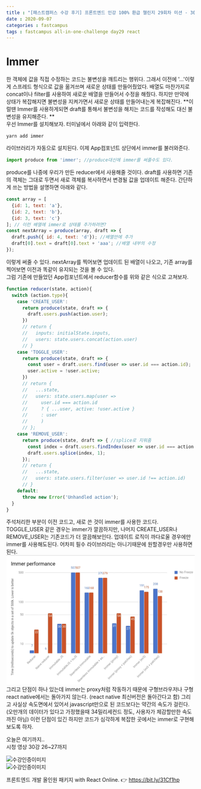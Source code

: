 ```yaml
---
title : "[패스트캠퍼스 수강 후기] 프론트엔드 인강 100% 환급 챌린지 29회차 미션 - 30강 Immer"
date : 2020-09-07
categories : fastcampus 
tags : fastcampus all-in-one-challenge day29 react 
---
```

# Immer
한 객체에 값을 직접 수정하는 코드는 불변성을 깨트리는 행위다. 그래서 이전에 '...'이렇게 스프레드 형식으로 값을 옮겨쓰며 새로운 상태를 만들어줬었다. 배열도 마찬가지로 concat이나 filter를 사용하여 새로운 배열을 만들어서 수정을 해줬다. 하지만 만약에 상태가 복잡해지면 불변성을 지켜가면서 새로운 상태를 만들어내는게 복잡해진다. **이럴땐 Immer를 사용하게되면 draft를 통해서 불변성을 해치는 코드를 작성해도 대신 불변성을 유지해준다. **  
우선 Immer를 설치해보자. 터미널에서 아래와 같이 입력한다.  
```
yarn add immer
```
라이브러리가 자동으로 설치된다. 이제 App컴포넌트 상단에서 immer를 불러와준다.
```javascript
import produce from 'immer'; //produce대신에 immer를 써줄수도 있다.
```
produce를 나중에 우리가 만든 reducer에서 사용해줄 것이다.
draft를 사용하면 기존의 객체는 그대로 두면서 새로 객체를 복사하면서 변경될 값을 업데이트 해준다. 간단하게 쓰는 방법을 설명하면 아래와 같다.
```javascript
const array = [
  {id: 1, text: 'a'},
  {id: 2, text: 'b'},
  {id: 3, text: 'c'}
]; // 이런 배열에 immer로 상태를 추가하려면?
const nextArray = produce(array, draft => {
  draft.push({ id: 4, text: 'd'}); //배열안에 추가
  draft[0].text = draft[0].text + 'aaa'; //배열 내부의 수정
});
```
이렇게 써줄 수 있다. nextArray를 찍어보면 업데이트 된 배열이 나오고, 기존 array를 찍어보면 이전과 똑같이 유지되는 것을 볼 수 있다.  
그럼 기존에 만들었던 App컴포넌트에서 reducer함수를 위와 같은 식으로 고쳐보자.
```javascript
function reducer(state, action){
  switch (action.type){
    case 'CREATE_USER':
      return produce(state, draft => {
        draft.users.push(action.user);
      })
      // return {
      //   inputs: initialState.inputs,
      //   users: state.users.concat(action.user)
      // }
    case 'TOGGLE_USER':
      return produce(state, draft => {
        const user = draft.users.find(user => user.id === action.id);
        user.active = !user.active;
      })
      // return {
      //   ...state,
      //   users: state.users.map(user =>
      //     user.id === action.id
      //     ? { ...user, active: !user.active }
      //     : user
      //     )
      // };
    case 'REMOVE_USER':
      return produce(state, draft => { //splice로 지워줌
        const index = draft.users.findIndex(user => user.id === action.id);
        draft.users.splice(index, 1);
      });
      // return {
      //   ...state,
      //   users: state.users.filter(user => user.id !== action.id)
      // }
    default:
      throw new Error('Unhandled action');
  }
}
```
주석처리한 부분이 이전 코드고, 새로 쓴 것이 immer를 사용한 코드다. TOGGLE_USER 같은 경우는 immer가 깔끔하지만, 나머지 CREATE_USER나 REMOVE_USER는 기존코드가 더 깔끔해보인다. 업데이트 로직이 까다로울 경우에만 immer를 사용해도된다. 어차피 필수 라이브러리는 아니기때문에 원할경우만 사용하면 된다. 
![immer속도](/images/200907-1.png)
그리고 단점이 하나 있는데 immer는 proxy처럼 작동하기 때문에 구형브라우저나 구형 react native에서는 돌아가지 않는다. (react native 최신버전은 돌아간다고 함) 그리고 사실상 속도면에서 있어서 javascript만으로 된 코드보다는 약간의 속도가 걸린다. (오만개의 데이터가 있다고 가정했을때 34밀리세컨드 정도, 사용자가 체감할만한 속도까진 아님) 이런 단점이 있긴 하지만 코드가 심각하게 복잡한 곳에서는 immer로 구현해보도록 하자. 

오늘은 여기까지..    
시청 영상 30강 26~27까지  
 
![수강인증이미지](/images/200906-2.jpeg)   
![수강인증이미지](/images/200906-3.jpeg)   
   
프론트엔드 개발 올인원 패키지 with React Online. 👉 https://bit.ly/31Cf1hp